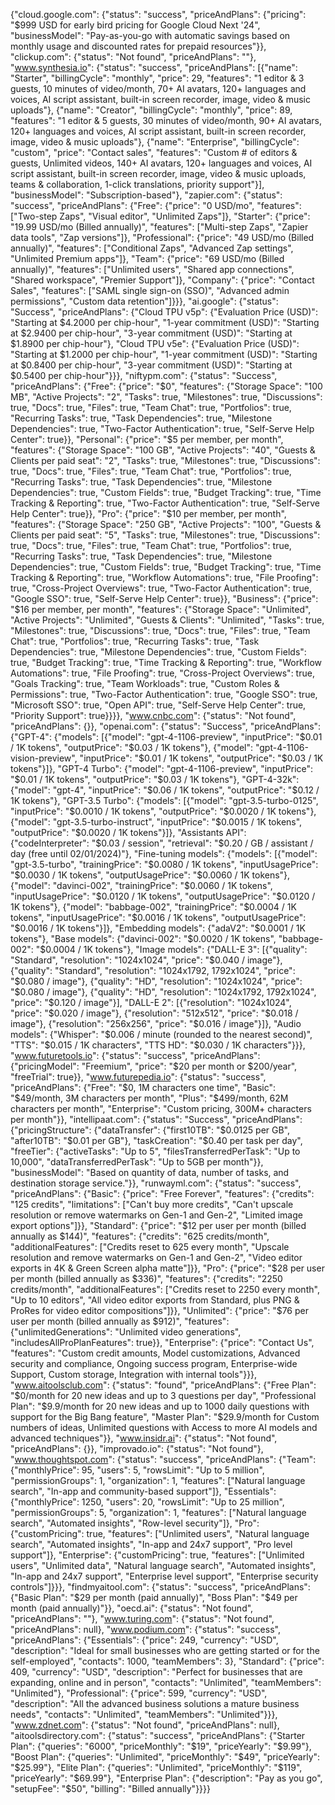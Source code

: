 {"cloud.google.com": {"status": "success", "priceAndPlans": {"pricing": "$999 USD for early bird pricing for Google Cloud Next '24", "businessModel": "Pay-as-you-go with automatic savings based on monthly usage and discounted rates for prepaid resources"}}, "clickup.com": {"status": "Not found", "priceAndPlans": ""}, "www.synthesia.io": {"status": "success", "priceAndPlans": [{"name": "Starter", "billingCycle": "monthly", "price": 29, "features": "1 editor & 3 guests, 10 minutes of video/month, 70+ AI avatars, 120+ languages and voices, AI script assistant, built-in screen recorder, image, video & music uploads"}, {"name": "Creator", "billingCycle": "monthly", "price": 89, "features": "1 editor & 5 guests, 30 minutes of video/month, 90+ AI avatars, 120+ languages and voices, AI script assistant, built-in screen recorder, image, video & music uploads"}, {"name": "Enterprise", "billingCycle": "custom", "price": "Contact sales", "features": "Custom # of editors & guests, Unlimited videos, 140+ AI avatars, 120+ languages and voices, AI script assistant, built-in screen recorder, image, video & music uploads, teams & collaboration, 1-click translations, priority support"}], "businessModel": "Subscription-based"}, "zapier.com": {"status": "success", "priceAndPlans": {"Free": {"price": "0 USD/mo", "features": ["Two-step Zaps", "Visual editor", "Unlimited Zaps"]}, "Starter": {"price": "19.99 USD/mo (Billed annually)", "features": ["Multi-step Zaps", "Zapier data tools", "Zap versions"]}, "Professional": {"price": "49 USD/mo (Billed annually)", "features": ["Conditional Zaps", "Advanced Zap settings", "Unlimited Premium apps"]}, "Team": {"price": "69 USD/mo (Billed annually)", "features": ["Unlimited users", "Shared app connections", "Shared workspace", "Premier Support"]}, "Company": {"price": "Contact Sales", "features": ["SAML single sign-on (SSO)", "Advanced admin permissions", "Custom data retention"]}}}, "ai.google": {"status": "Success", "priceAndPlans": {"Cloud TPU v5p": {"Evaluation Price (USD)": "Starting at $4.2000 per chip-hour", "1-year commitment (USD)": "Starting at $2.9400 per chip-hour", "3-year commitment (USD)": "Starting at $1.8900 per chip-hour"}, "Cloud TPU v5e": {"Evaluation Price (USD)": "Starting at $1.2000 per chip-hour", "1-year commitment (USD)": "Starting at $0.8400 per chip-hour", "3-year commitment (USD)": "Starting at $0.5400 per chip-hour"}}}, "niftypm.com": {"status": "Success", "priceAndPlans": {"Free": {"price": "$0", "features": {"Storage Space": "100 MB", "Active Projects": "2", "Tasks": true, "Milestones": true, "Discussions": true, "Docs": true, "Files": true, "Team Chat": true, "Portfolios": true, "Recurring Tasks": true, "Task Dependencies": true, "Milestone Dependencies": true, "Two-Factor Authentication": true, "Self-Serve Help Center": true}}, "Personal": {"price": "$5 per member, per month", "features": {"Storage Space": "100 GB", "Active Projects": "40", "Guests & Clients per paid seat": "2", "Tasks": true, "Milestones": true, "Discussions": true, "Docs": true, "Files": true, "Team Chat": true, "Portfolios": true, "Recurring Tasks": true, "Task Dependencies": true, "Milestone Dependencies": true, "Custom Fields": true, "Budget Tracking": true, "Time Tracking & Reporting": true, "Two-Factor Authentication": true, "Self-Serve Help Center": true}}, "Pro": {"price": "$10 per member, per month", "features": {"Storage Space": "250 GB", "Active Projects": "100", "Guests & Clients per paid seat": "5", "Tasks": true, "Milestones": true, "Discussions": true, "Docs": true, "Files": true, "Team Chat": true, "Portfolios": true, "Recurring Tasks": true, "Task Dependencies": true, "Milestone Dependencies": true, "Custom Fields": true, "Budget Tracking": true, "Time Tracking & Reporting": true, "Workflow Automations": true, "File Proofing": true, "Cross-Project Overviews": true, "Two-Factor Authentication": true, "Google SSO": true, "Self-Serve Help Center": true}}, "Business": {"price": "$16 per member, per month", "features": {"Storage Space": "Unlimited", "Active Projects": "Unlimited", "Guests & Clients": "Unlimited", "Tasks": true, "Milestones": true, "Discussions": true, "Docs": true, "Files": true, "Team Chat": true, "Portfolios": true, "Recurring Tasks": true, "Task Dependencies": true, "Milestone Dependencies": true, "Custom Fields": true, "Budget Tracking": true, "Time Tracking & Reporting": true, "Workflow Automations": true, "File Proofing": true, "Cross-Project Overviews": true, "Goals Tracking": true, "Team Workloads": true, "Custom Roles & Permissions": true, "Two-Factor Authentication": true, "Google SSO": true, "Microsoft SSO": true, "Open API": true, "Self-Serve Help Center": true, "Priority Support": true}}}}, "www.cnbc.com": {"status": "Not found", "priceAndPlans": {}}, "openai.com": {"status": "Success", "priceAndPlans": {"GPT-4": {"models": [{"model": "gpt-4-1106-preview", "inputPrice": "$0.01 / 1K tokens", "outputPrice": "$0.03 / 1K tokens"}, {"model": "gpt-4-1106-vision-preview", "inputPrice": "$0.01 / 1K tokens", "outputPrice": "$0.03 / 1K tokens"}]}, "GPT-4 Turbo": {"model": "gpt-4-1106-preview", "inputPrice": "$0.01 / 1K tokens", "outputPrice": "$0.03 / 1K tokens"}, "GPT-4-32k": {"model": "gpt-4", "inputPrice": "$0.06 / 1K tokens", "outputPrice": "$0.12 / 1K tokens"}, "GPT-3.5 Turbo": {"models": [{"model": "gpt-3.5-turbo-0125", "inputPrice": "$0.0010 / 1K tokens", "outputPrice": "$0.0020 / 1K tokens"}, {"model": "gpt-3.5-turbo-instruct", "inputPrice": "$0.0015 / 1K tokens", "outputPrice": "$0.0020 / 1K tokens"}]}, "Assistants API": {"codeInterpreter": "$0.03 / session", "retrieval": "$0.20 / GB / assistant / day (free until 02/01/2024)"}, "Fine-tuning models": {"models": [{"model": "gpt-3.5-turbo", "trainingPrice": "$0.0080 / 1K tokens", "inputUsagePrice": "$0.0030 / 1K tokens", "outputUsagePrice": "$0.0060 / 1K tokens"}, {"model": "davinci-002", "trainingPrice": "$0.0060 / 1K tokens", "inputUsagePrice": "$0.0120 / 1K tokens", "outputUsagePrice": "$0.0120 / 1K tokens"}, {"model": "babbage-002", "trainingPrice": "$0.0004 / 1K tokens", "inputUsagePrice": "$0.0016 / 1K tokens", "outputUsagePrice": "$0.0016 / 1K tokens"}]}, "Embedding models": {"adaV2": "$0.0001 / 1K tokens"}, "Base models": {"davinci-002": "$0.0020 / 1K tokens", "babbage-002": "$0.0004 / 1K tokens"}, "Image models": {"DALL-E 3": [{"quality": "Standard", "resolution": "1024x1024", "price": "$0.040 / image"}, {"quality": "Standard", "resolution": "1024x1792, 1792x1024", "price": "$0.080 / image"}, {"quality": "HD", "resolution": "1024x1024", "price": "$0.080 / image"}, {"quality": "HD", "resolution": "1024x1792, 1792x1024", "price": "$0.120 / image"}], "DALL-E 2": [{"resolution": "1024x1024", "price": "$0.020 / image"}, {"resolution": "512x512", "price": "$0.018 / image"}, {"resolution": "256x256", "price": "$0.016 / image"}]}, "Audio models": {"Whisper": "$0.006 / minute (rounded to the nearest second)", "TTS": "$0.015 / 1K characters", "TTS HD": "$0.030 / 1K characters"}}}, "www.futuretools.io": {"status": "success", "priceAndPlans": {"pricingModel": "Freemium", "price": "$20 per month or $200/year", "freeTrial": true}}, "www.futurepedia.io": {"status": "success", "priceAndPlans": {"Free": "$0, 1M characters one time", "Basic": "$49/month, 3M characters per month", "Plus": "$499/month, 62M characters per month", "Enterprise": "Custom pricing, 300M+ characters per month"}}, "intellipaat.com": {"status": "Success", "priceAndPlans": {"pricingStructure": {"dataTransfer": {"first10TB": "$0.0125 per GB", "after10TB": "$0.01 per GB"}, "taskCreation": "$0.40 per task per day", "freeTier": {"activeTasks": "Up to 5", "filesTransferredPerTask": "Up to 10,000", "dataTransferredPerTask": "Up to 5GB per month"}}, "businessModel": "Based on quantity of data, number of tasks, and destination storage service."}}, "runwayml.com": {"status": "success", "priceAndPlans": {"Basic": {"price": "Free Forever", "features": {"credits": "125 credits", "limitations": ["Can't buy more credits", "Can't upscale resolution or remove watermarks on Gen-1 and Gen-2", "Limited image export options"]}}, "Standard": {"price": "$12 per user per month (billed annually as $144)", "features": {"credits": "625 credits/month", "additionalFeatures": ["Credits reset to 625 every month", "Upscale resolution and remove watermarks on Gen-1 and Gen-2", "Video editor exports in 4K & Green Screen alpha matte"]}}, "Pro": {"price": "$28 per user per month (billed annually as $336)", "features": {"credits": "2250 credits/month", "additionalFeatures": ["Credits reset to 2250 every month", "Up to 10 editors", "All video editor exports from Standard, plus PNG & ProRes for video editor compositions"]}}, "Unlimited": {"price": "$76 per user per month (billed annually as $912)", "features": {"unlimitedGenerations": "Unlimited video generations", "includesAllProPlanFeatures": true}}, "Enterprise": {"price": "Contact Us", "features": "Custom credit amounts, Model customizations, Advanced security and compliance, Ongoing success program, Enterprise-wide Support, Custom storage, Integration with internal tools"}}}, "www.aitoolsclub.com": {"status": "found", "priceAndPlans": {"Free Plan": "$0/month for 20 new ideas and up to 3 questions per day", "Professional Plan": "$9.9/month for 20 new ideas and up to 1000 daily questions with support for the Big Bang feature", "Master Plan": "$29.9/month for Custom numbers of ideas, Unlimited questions with Access to more AI models and advanced techniques"}}, "www.insidr.ai": {"status": "Not found", "priceAndPlans": {}}, "improvado.io": {"status": "Not found"}, "www.thoughtspot.com": {"status": "success", "priceAndPlans": {"Team": {"monthlyPrice": 95, "users": 5, "rowsLimit": "Up to 5 million", "permissionGroups": 1, "organization": 1, "features": ["Natural language search", "In-app and community-based support"]}, "Essentials": {"monthlyPrice": 1250, "users": 20, "rowsLimit": "Up to 25 million", "permissionGroups": 5, "organization": 1, "features": ["Natural language search", "Automated insights", "Row-level security"]}, "Pro": {"customPricing": true, "features": ["Unlimited users", "Natural language search", "Automated insights", "In-app and 24x7 support", "Pro level support"]}, "Enterprise": {"customPricing": true, "features": ["Unlimited users", "Unlimited data", "Natural language search", "Automated insights", "In-app and 24x7 support", "Enterprise level support", "Enterprise security controls"]}}}, "findmyaitool.com": {"status": "success", "priceAndPlans": {"Basic Plan": "$29 per month (paid annually)", "Boss Plan": "$49 per month (paid annually)"}}, "oecd.ai": {"status": "Not found", "priceAndPlans": ""}, "www.turing.com": {"status": "Not found", "priceAndPlans": null}, "www.podium.com": {"status": "success", "priceAndPlans": {"Essentials": {"price": 249, "currency": "USD", "description": "Ideal for small businesses who are getting started or for the self-employed", "contacts": 1000, "teamMembers": 3}, "Standard": {"price": 409, "currency": "USD", "description": "Perfect for businesses that are expanding, online and in person", "contacts": "Unlimited", "teamMembers": "Unlimited"}, "Professional": {"price": 599, "currency": "USD", "description": "All the advanced business solutions a mature business needs", "contacts": "Unlimited", "teamMembers": "Unlimited"}}}, "www.zdnet.com": {"status": "Not found", "priceAndPlans": null}, "aitoolsdirectory.com": {"status": "success", "priceAndPlans": {"Starter Plan": {"queries": "6000", "priceMonthly": "$19", "priceYearly": "$9.99"}, "Boost Plan": {"queries": "Unlimited", "priceMonthly": "$49", "priceYearly": "$25.99"}, "Elite Plan": {"queries": "Unlimited", "priceMonthly": "$119", "priceYearly": "$69.99"}, "Enterprise Plan": {"description": "Pay as you go", "setupFee": "$50", "billing": "Billed annually"}}}}